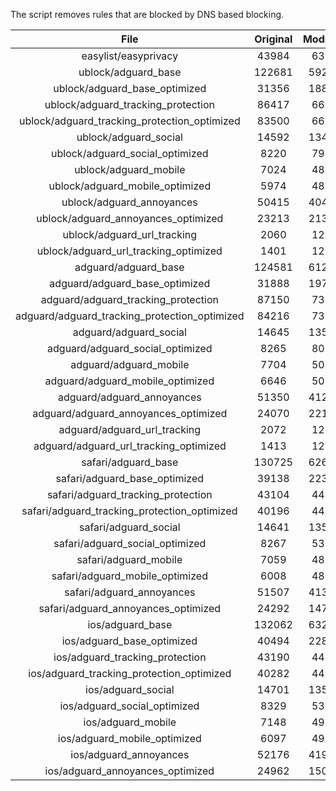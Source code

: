 The script removes rules that are blocked by DNS based blocking.


| File | Original | Modified |
|:----:|:-----:|:-----:|
| easylist/easyprivacy | 43984 | 6356 |
| ublock/adguard_base | 122681 | 59260 |
| ublock/adguard_base_optimized | 31356 | 18812 |
| ublock/adguard_tracking_protection | 86417 | 6692 |
| ublock/adguard_tracking_protection_optimized | 83500 | 6692 |
| ublock/adguard_social | 14592 | 13480 |
| ublock/adguard_social_optimized | 8220 | 7965 |
| ublock/adguard_mobile | 7024 | 4838 |
| ublock/adguard_mobile_optimized | 5974 | 4838 |
| ublock/adguard_annoyances | 50415 | 40433 |
| ublock/adguard_annoyances_optimized | 23213 | 21317 |
| ublock/adguard_url_tracking | 2060 | 1219 |
| ublock/adguard_url_tracking_optimized | 1401 | 1219 |
| adguard/adguard_base | 124581 | 61249 |
| adguard/adguard_base_optimized | 31888 | 19794 |
| adguard/adguard_tracking_protection | 87150 | 7371 |
| adguard/adguard_tracking_protection_optimized | 84216 | 7371 |
| adguard/adguard_social | 14645 | 13540 |
| adguard/adguard_social_optimized | 8265 | 8020 |
| adguard/adguard_mobile | 7704 | 5017 |
| adguard/adguard_mobile_optimized | 6646 | 5017 |
| adguard/adguard_annoyances | 51350 | 41280 |
| adguard/adguard_annoyances_optimized | 24070 | 22154 |
| adguard/adguard_url_tracking | 2072 | 1229 |
| adguard/adguard_url_tracking_optimized | 1413 | 1229 |
| safari/adguard_base | 130725 | 62690 |
| safari/adguard_base_optimized | 39138 | 22359 |
| safari/adguard_tracking_protection | 43104 | 4459 |
| safari/adguard_tracking_protection_optimized | 40196 | 4458 |
| safari/adguard_social | 14641 | 13529 |
| safari/adguard_social_optimized | 8267 | 5304 |
| safari/adguard_mobile | 7059 | 4880 |
| safari/adguard_mobile_optimized | 6008 | 4879 |
| safari/adguard_annoyances | 51507 | 41369 |
| safari/adguard_annoyances_optimized | 24292 | 14714 |
| ios/adguard_base | 132062 | 63202 |
| ios/adguard_base_optimized | 40494 | 22883 |
| ios/adguard_tracking_protection | 43190 | 4467 |
| ios/adguard_tracking_protection_optimized | 40282 | 4466 |
| ios/adguard_social | 14701 | 13562 |
| ios/adguard_social_optimized | 8329 | 5325 |
| ios/adguard_mobile | 7148 | 4919 |
| ios/adguard_mobile_optimized | 6097 | 4918 |
| ios/adguard_annoyances | 52176 | 41934 |
| ios/adguard_annoyances_optimized | 24962 | 15038 |